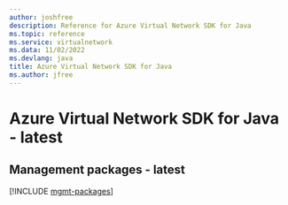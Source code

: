 ```yaml
---
author: joshfree
description: Reference for Azure Virtual Network SDK for Java
ms.topic: reference
ms.service: virtualnetwork
ms.data: 11/02/2022
ms.devlang: java
title: Azure Virtual Network SDK for Java
ms.author: jfree
---
```

# Azure Virtual Network SDK for Java - latest

## Management packages - latest
[!INCLUDE [mgmt-packages](virtual-network-mgmt-index.md)]